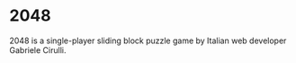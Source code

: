 # 2048
2048 is a single-player sliding block puzzle game by Italian web developer Gabriele Cirulli.
